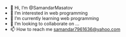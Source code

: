 - 👋 Hi, I’m @SamandarMasatov 
- 👀 I’m interested in web programming
- 🌱 I’m currently learning web programming
- 💞️ I’m looking to collaborate on ...
- 📫 How to reach me samandar7961636@yahoo.com

<!---
SamandarMasatov/SamandarMasatov is a ✨ special ✨ repository because its `README.md` (this file) appears on your GitHub profile.
You can click the Preview link to take a look at your changes.
--->
